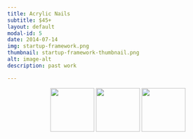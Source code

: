```yaml
---
title: Acrylic Nails
subtitle: $45+
layout: default
modal-id: 5
date: 2014-07-14
img: startup-framework.png
thumbnail: startup-framework-thumbnail.png
alt: image-alt
description: past work

---
```


<p align = "middle">
  <img src="/img/portfolio/dreams.png" width="100" />
  <img src="/img/portfolio/escape.png" width="100" />
  <img src="/img/portfolio/golden.png" width="100" />
</p>
